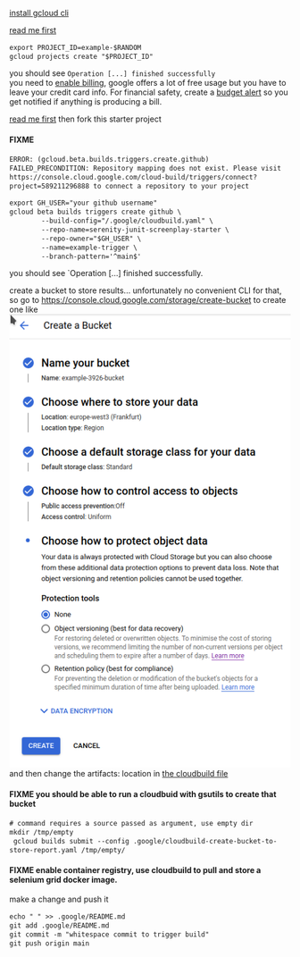 [install gcloud cli](https://cloud.google.com/sdk/docs/install)

[read me first](https://cloud.google.com/resource-manager/docs/creating-managing-projects#before_you_begin)

```shell
export PROJECT_ID=example-$RANDOM
gcloud projects create "$PROJECT_ID"
```

you should see `Operation [...] finished successfully`  
you need to [enable billing](https://cloud.google.com/billing/docs/how-to/modify-project#enable_billing_for_a_project),
google offers a lot of free usage but you have to leave your credit card info. For financial safety, create
a [budget alert](https://cloud.google.com/billing/docs/how-to/budgets#create-budget) so you get notified if anything is
producing a bill.

[read me first](https://cloud.google.com/build/docs/automating-builds/build-repos-from-github#before_you_begin)
then fork this starter project

#### FIXME

```
ERROR: (gcloud.beta.builds.triggers.create.github) FAILED_PRECONDITION: Repository mapping does not exist. Please visit https://console.cloud.google.com/cloud-build/triggers/connect?project=589211296888 to connect a repository to your project

```

```shell
export GH_USER="your github username"
gcloud beta builds triggers create github \
        --build-config="/.google/cloudbuild.yaml" \
        --repo-name=serenity-junit-screenplay-starter \
        --repo-owner="$GH_USER" \
        --name=example-trigger \
        --branch-pattern='^main$'        
```

you should see `Operation [...] finished successfully.

create a bucket to store results... unfortunately no convenient CLI for that, so go
to https://console.cloud.google.com/storage/create-bucket to create one like
![here](./createbucket.png)
and then change the artifacts: location in [the cloudbuild file](./cloudbuild.yaml)

#### FIXME you should be able to run a cloudbuid with gsutils to create that bucket

```shell
# command requires a source passed as argument, use empty dir
mkdir /tmp/empty
 gcloud builds submit --config .google/cloudbuild-create-bucket-to-store-report.yaml /tmp/empty/
```

#### FIXME enable container registry, use cloudbuild to pull and store a selenium grid docker image.

make a change and push it

```shell
echo " " >> .google/README.md
git add .google/README.md
git commit -m "whitespace commit to trigger build"
git push origin main
```
